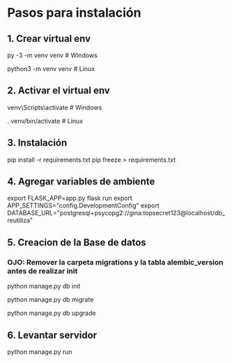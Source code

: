 # Pasos para instalación

## 1. Crear virtual env
py -3 -m venv venv  # Windows

python3 -m venv venv  # Linux

## 2. Activar el virtual env
venv\Scripts\activate  # Windows

. venv/bin/activate  # Linux

## 3. Instalación
pip install -r requirements.txt
pip freeze > requirements.txt 

## 4. Agregar variables de ambiente
export FLASK_APP=app.py flask run
export APP_SETTINGS="config.DevelopmentConfig"
export DATABASE_URL="postgresql+psycopg2://gina:topsecret123@localhost/db_reutiliza"

## 5. Creacion de la Base de datos
### OJO: Remover la carpeta migrations y la tabla alembic_version antes de realizar init
python manage.py db init

python manage.py db migrate

python manage.py db upgrade

## 6. Levantar servidor
python manage.py run